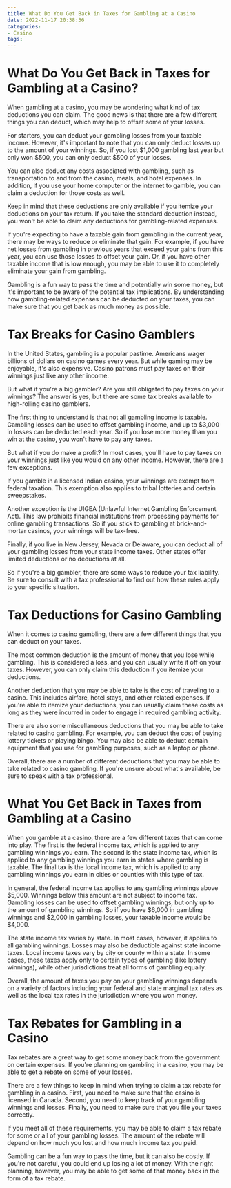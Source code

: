 ```yaml
---
title: What Do You Get Back in Taxes for Gambling at a Casino
date: 2022-11-17 20:38:36
categories:
- Casino
tags:
---
```



#  What Do You Get Back in Taxes for Gambling at a Casino?

When gambling at a casino, you may be wondering what kind of tax deductions you can claim. The good news is that there are a few different things you can deduct, which may help to offset some of your losses.

For starters, you can deduct your gambling losses from your taxable income. However, it's important to note that you can only deduct losses up to the amount of your winnings. So, if you lost $1,000 gambling last year but only won $500, you can only deduct $500 of your losses.

You can also deduct any costs associated with gambling, such as transportation to and from the casino, meals, and hotel expenses. In addition, if you use your home computer or the internet to gamble, you can claim a deduction for those costs as well.

Keep in mind that these deductions are only available if you itemize your deductions on your tax return. If you take the standard deduction instead, you won't be able to claim any deductions for gambling-related expenses.

If you're expecting to have a taxable gain from gambling in the current year, there may be ways to reduce or eliminate that gain. For example, if you have net losses from gambling in previous years that exceed your gains from this year, you can use those losses to offset your gain. Or, if you have other taxable income that is low enough, you may be able to use it to completely eliminate your gain from gambling.

Gambling is a fun way to pass the time and potentially win some money, but it's important to be aware of the potential tax implications. By understanding how gambling-related expenses can be deducted on your taxes, you can make sure that you get back as much money as possible.

#  Tax Breaks for Casino Gamblers

In the United States, gambling is a popular pastime. Americans wager billions of dollars on casino games every year. But while gaming may be enjoyable, it's also expensive. Casino patrons must pay taxes on their winnings just like any other income.

But what if you're a big gambler? Are you still obligated to pay taxes on your winnings? The answer is yes, but there are some tax breaks available to high-rolling casino gamblers.

The first thing to understand is that not all gambling income is taxable. Gambling losses can be used to offset gambling income, and up to $3,000 in losses can be deducted each year. So if you lose more money than you win at the casino, you won't have to pay any taxes.

But what if you do make a profit? In most cases, you'll have to pay taxes on your winnings just like you would on any other income. However, there are a few exceptions.

If you gamble in a licensed Indian casino, your winnings are exempt from federal taxation. This exemption also applies to tribal lotteries and certain sweepstakes.

Another exception is the UIGEA (Unlawful Internet Gambling Enforcement Act). This law prohibits financial institutions from processing payments for online gambling transactions. So if you stick to gambling at brick-and-mortar casinos, your winnings will be tax-free.

Finally, if you live in New Jersey, Nevada or Delaware, you can deduct all of your gambling losses from your state income taxes. Other states offer limited deductions or no deductions at all.

So if you're a big gambler, there are some ways to reduce your tax liability. Be sure to consult with a tax professional to find out how these rules apply to your specific situation.

#  Tax Deductions for Casino Gambling 

When it comes to casino gambling, there are a few different things that you can deduct on your taxes. 

The most common deduction is the amount of money that you lose while gambling. This is considered a loss, and you can usually write it off on your taxes. However, you can only claim this deduction if you itemize your deductions. 

Another deduction that you may be able to take is the cost of traveling to a casino. This includes airfare, hotel stays, and other related expenses. If you're able to itemize your deductions, you can usually claim these costs as long as they were incurred in order to engage in required gambling activity. 

There are also some miscellaneous deductions that you may be able to take related to casino gambling. For example, you can deduct the cost of buying lottery tickets or playing bingo. You may also be able to deduct certain equipment that you use for gambling purposes, such as a laptop or phone. 

Overall, there are a number of different deductions that you may be able to take related to casino gambling. If you're unsure about what's available, be sure to speak with a tax professional.

#  What You Get Back in Taxes from Gambling at a Casino 

When you gamble at a casino, there are a few different taxes that can come into play. The first is the federal income tax, which is applied to any gambling winnings you earn. The second is the state income tax, which is applied to any gambling winnings you earn in states where gambling is taxable. The final tax is the local income tax, which is applied to any gambling winnings you earn in cities or counties with this type of tax.

In general, the federal income tax applies to any gambling winnings above $5,000. Winnings below this amount are not subject to income tax. Gambling losses can be used to offset gambling winnings, but only up to the amount of gambling winnings. So if you have $6,000 in gambling winnings and $2,000 in gambling losses, your taxable income would be $4,000.

The state income tax varies by state. In most cases, however, it applies to all gambling winnings. Losses may also be deductible against state income taxes. Local income taxes vary by city or county within a state. In some cases, these taxes apply only to certain types of gambling (like lottery winnings), while other jurisdictions treat all forms of gambling equally.

Overall, the amount of taxes you pay on your gambling winnings depends on a variety of factors including your federal and state marginal tax rates as well as the local tax rates in the jurisdiction where you won money.

#  Tax Rebates for Gambling in a Casino

Tax rebates are a great way to get some money back from the government on certain expenses. If you're planning on gambling in a casino, you may be able to get a rebate on some of your losses.

There are a few things to keep in mind when trying to claim a tax rebate for gambling in a casino. First, you need to make sure that the casino is licensed in Canada. Second, you need to keep track of your gambling winnings and losses. Finally, you need to make sure that you file your taxes correctly.

If you meet all of these requirements, you may be able to claim a tax rebate for some or all of your gambling losses. The amount of the rebate will depend on how much you lost and how much income tax you paid.

Gambling can be a fun way to pass the time, but it can also be costly. If you're not careful, you could end up losing a lot of money. With the right planning, however, you may be able to get some of that money back in the form of a tax rebate.